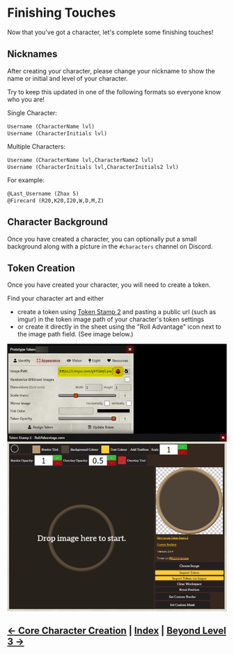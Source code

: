 # Finishing Touches
Now that you've got a character, let's complete some finishing touches!

## Nicknames

After creating your character, please change your nickname to show the name or initial and level of your character. 

Try to keep this updated in one of the following formats so everyone know who you are!

Single Character:
```
Username (CharacterName lvl)
Username (CharacterInitials lvl)
```
Multiple Characters:
```
Username (CharacterName lvl,CharacterName2 lvl)
Username (CharacterInitials lvl,CharacterInitials2 lvl)
```
For example:
```
@Last_Username (Zhax 5) 
@Firecard (R20,K20,I20,W,D,M,Z)
```

## Character Background

Once you have created a character, you can optionally put a small background along with a picture in the `#characters` channel on Discord.

## Token Creation

Once you have created your character, you will need to create a token. 

Find your character art and either 
* create a token using [Token Stamp 2](http://rolladvantage.com/tokenstamp/) and pasting a public url (such as imgur) in the token image path of your character's token settings
* or create it directly in the sheet using the "Roll Advantage" icon next to the image path field. (See image below.)

![](../assets/token_creation.png)

## [← Core Character Creation](2_core_character_creation.md) | [Index](0_creation_guide.md) | [Beyond Level 3 →](4_beyond_level_3.md)